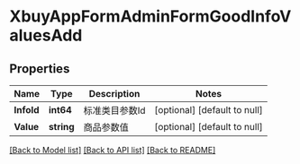 # XbuyAppFormAdminFormGoodInfoValuesAdd

## Properties
Name | Type | Description | Notes
------------ | ------------- | ------------- | -------------
**InfoId** | **int64** | 标准类目参数Id | [optional] [default to null]
**Value** | **string** | 商品参数值 | [optional] [default to null]

[[Back to Model list]](../README.md#documentation-for-models) [[Back to API list]](../README.md#documentation-for-api-endpoints) [[Back to README]](../README.md)

